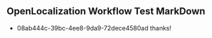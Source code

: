 ## OpenLocalization Workflow Test MarkDown
* 08ab444c-39bc-4ee8-9da9-72dece4580ad 
thanks!<!--HONumber=Mar16_HO2-->
